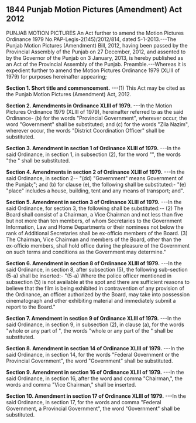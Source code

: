 ## 1844 Punjab Motion Pictures (Amendment) Act 2012
 
PUNJAB MOTION PICTURES
An Act further to amend the Motion Pictures
Ordinance 1979
No.PAP-Legis-2(145)/2012/814, dated 5-1-2013.---The Punjab Motion Pictures (Amendment) Bill, 2012, having been passed by the Provincial Assembly of the Punjab on 27 December, 2012, and assented to by the Governor of the Punjab on 3 January, 2013, is hereby published as an Act of the Provincial Assembly of the Punjab.
Preamble.---Whereas it is expedient further to amend the Motion Pictures Ordinance 1979 (XLIII of 1979) for purposes hereinafter appearing;

**Section 1. Short title and commencement.**
---(1) This Act may be cited as the Punjab Motion Pictures (Amendment) Act, 2012.

 

**Section 2. Amendments in Ordinance XLIII of 1979.**
---In the Motion Pictures Ordinance 1979 (XLIII of 1979), hereinafter referred to as the said Ordinance-
   (b) for the words "Provincial Government", wherever occur, the word "Government" shall be substituted; and
   (c) for the words "Zila Nazim", wherever occur, the words "District Coordination Officer" shall be substituted.

 

**Section 3. Amendment in section 1 of Ordinance XLIII of 1979.**
---In the said Ordinance, in section 1, in subsection (2), for the word "", the words "the " shall be substituted.

 

**Section 4. Amendments in section 2 of Ordinance XLIII of 1979.**
---In the said Ordinance, in section 2--
   "(dd) "Government" means Government of the Punjab;"; and
   (b) for clause (e), the following shall be substituted:-
   "(e) "place" includes a house, building, tent and any means of transport; and".

 

**Section 5. Amendment in section 3 of Ordinance XLIII of 1979.**
---In the said Ordinance, for section 3, the following shall be substituted:--
   (2) The Board shall consist of a Chairman, a Vice Chairman and not less than five but not more than ten members, of whom Secretaries to the Government Information, Law and Home Departments or their nominees not below the rank of Additional Secretaries shall be ex-officio members of the Board.
   (3) The Chairman, Vice Chairman and members of the Board, other than the ex-officio members, shall hold office during the pleasure of the Government on such terms and conditions as the Government may determine."

 

**Section 6. Amendment in section 8 of Ordinance XLIII of 1979.**
---In the said Ordinance, in section 8, after subsection (5), the following sub-section (5-a) shall be inserted:-
   "(5-a) Where the police officer mentioned in subsection (5) is not available at the spot and there are sufficient reasons to believe that the film is being exhibited in contravention of any provision of the Ordinance, an officer authorized by the Board, may take into possession cinematograph and other exhibiting material and immediately submit a report to the Board."

 

**Section 7. Amendment in section 9 of Ordinance XLIII of 1979.**
---In the said Ordinance, in section 9, in subsection (2), in clause (a), for the words "whole or any part of ", the words "whole or any part of the " shall be substituted.

 

**Section 8. Amendment in section 14 of Ordinance XLIII of 1979.**
---In the said Ordinance, in section 14, for the words "Federal Government or the Provincial Government", the word "Government" shall be substituted.

 

**Section 9. Amendment in section 16 of Ordinance XLIII of 1979.**
---In the said Ordinance, in section 16, after the word and comma "Chairman,", the words and comma "Vice Chairman," shall be inserted.

 

**Section 10. Amendment in section 17 of Ordinance XLIII of 1979.**
---In the said Ordinance, in section 17, for the words and comma "Federal Government, a Provincial Government", the word "Government" shall be substituted.

